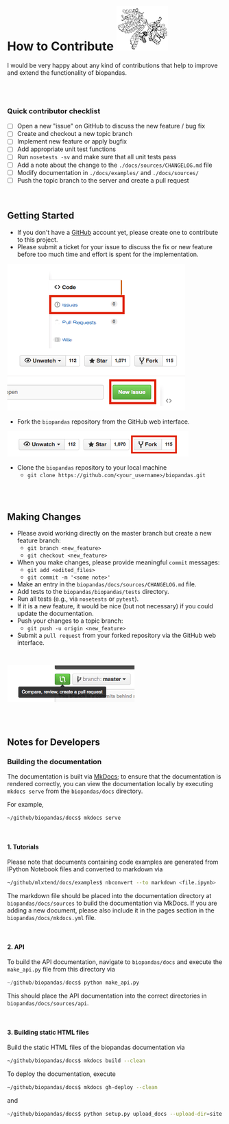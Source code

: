 # How to Contribute ![](img/logos/1r8j_120.png)

I would be very happy about any kind of contributions that help to improve and extend the functionality of biopandas.

<br>
<br>

### Quick contributor checklist

- [ ]  Open a new "issue" on GitHub to discuss the new feature / bug fix  
- [ ]  Create and checkout a new topic branch   
- [ ]  Implement new feature or apply bugfix  
- [ ]  Add appropriate unit test functions  
- [ ]  Run `nosetests -sv` and make sure that all unit tests pass  
- [ ]  Add a note about the change to the `./docs/sources/CHANGELOG.md` file  
- [ ]  Modify documentation in `./docs/examples/` and `./docs/sources/`  
- [ ]  Push the topic branch to the server and create a pull request

<br>


## Getting Started

- If you don't have a [GitHub](https://github.com) account yet, please create one to contribute to this project.
- Please submit a ticket for your issue to discuss the fix or new feature before too much time and effort is spent for the implementation.

![](img/contributing/new_issue.png)

- Fork the `biopandas` repository from the GitHub web interface.

![](img/contributing/fork.png)

- Clone the `biopandas` repository to your local machine
	- `git clone https://github.com/<your_username>/biopandas.git`

<br>
<br>

## Making Changes

- Please avoid working directly on the master branch but create a new feature branch:
	- `git branch <new_feature>`
	- `git checkout <new_feature>`
- When you make changes, please provide meaningful `commit` messages:
	- `git add <edited_files>`
	- `git commit -m '<some note>'`
- Make an entry in the `biopandas/docs/sources/CHANGELOG.md` file.
- Add tests to the `biopandas/biopandas/tests` directory.
- Run all tests (e.g., via `nosetests`  or `pytest`).
- If it is a new feature, it would be nice (but not necessary) if you could update the documentation.
- Push your changes to a topic branch:
	- `git push -u origin <new_feature>`
- Submit a `pull request` from your forked repository via the GitHub web interface.

<br>

![](img/contributing/pull_request.png)

<br>
<br>

## Notes for Developers

### Building the documentation

The documentation is built via [MkDocs](http://www.mkdocs.org); to ensure that the documentation is rendered correctly, you can view the documentation locally by executing `mkdocs serve` from the `biopandas/docs` directory.

For example,

```bash
~/github/biopandas/docs$ mkdocs serve
```

<br>

#### 1. Tutorials

Please note that documents containing code examples are generated from IPython Notebook files and converted to markdown via

```bash
~/github/mlxtend/docs/examples$ nbconvert --to markdown <file.ipynb>
```

The markdown file should be placed into the documentation directory at `biopandas/docs/sources` to build the documentation via  MkDocs.
If you are adding a new document, please also include it in the pages section in the `biopandas/docs/mkdocs.yml` file.

<br>

#### 2. API

To build the API documentation, navigate to `biopandas/docs` and execute the `make_api.py` file from this directory via

```python
~/github/biopandas/docs$ python make_api.py
```

This should place the API documentation into the correct directories in `biopandas/docs/sources/api`.

<br>

#### 3. Building static HTML files

Build the static HTML files of the biopandas documentation via

```bash
~/github/biopandas/docs$ mkdocs build --clean
```

To deploy the documentation, execute

```bash
~/github/biopandas/docs$ mkdocs gh-deploy --clean
```

and

```bash
~/github/biopandas/docs$ python setup.py upload_docs --upload-dir=site
```
